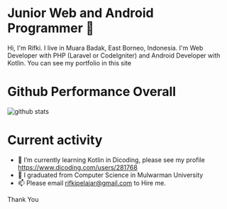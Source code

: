 # Junior Web and Android Programmer 👋

Hi, I'm Rifki. I live in Muara Badak, East Borneo, Indonesia. I'm Web Developer with PHP (Laravel or CodeIgniter) and Android Developer with Kotlin. You can see my portfolio in this site


# Github Performance Overall

![github stats](https://github-readme-stats.vercel.app/api?username=RifkiCS29&show_icons=true)

# Current activity

- 🌱 I’m currently learning Kotlin in Dicoding, please see my profile https://www.dicoding.com/users/281768
- 🤔 I graduated from Computer Science in Mulwarman University
- 📫 Please email rifkipelajar@gmail.com to Hire me.

Thank You
